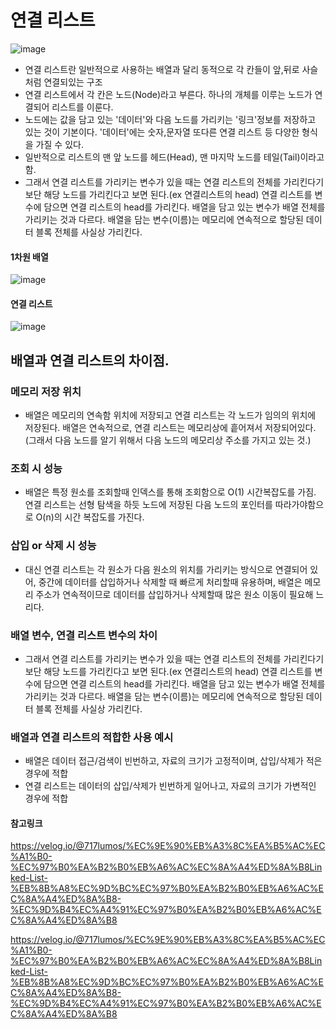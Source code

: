 # 연결 리스트

![image](https://github-production-user-asset-6210df.s3.amazonaws.com/123913164/495024282-2089e053-8cb0-4c6b-b79c-2afd3af14376.png?X-Amz-Algorithm=AWS4-HMAC-SHA256&X-Amz-Credential=AKIAVCODYLSA53PQK4ZA%2F20250929%2Fus-east-1%2Fs3%2Faws4_request&X-Amz-Date=20250929T063848Z&X-Amz-Expires=300&X-Amz-Signature=620c329356dfe8568638d29b348960c5d561504ee19b8ad8a8bcd93a04267fb9&X-Amz-SignedHeaders=host)

- 연결 리스트란 일반적으로 사용하는 배열과 달리 동적으로 각 칸들이 앞,뒤로 사슬처럼 연결되있는 구조
- 연결 리스트에서 각 칸은 노드(Node)라고 부른다. 하나의 개체를 이루는 노드가 연결되어 리스트를 이룬다.
- 노드에는 값을 담고 있는 '데이터'와 다음 노드를 가리키는 '링크'정보를 저장하고 있는 것이 기본이다. '데이터'에는 숫자,문자열 또다른 연결 리스트 등 다양한 형식을 가질 수 있다. 
- 일반적으로 리스트의 맨 앞 노드를 헤드(Head), 맨 마지막 노드를 테일(Tail)이라고 함.
- 그래서 연결 리스트를 가리키는 변수가 있을 때는 연결 리스트의 전체를 가리킨다기보단 해당 노드를 가리킨다고 보면 된다.(ex 연결리스트의 head) 연결 리스트를 변수에 담으면 연결 리스트의 head를 가리킨다. 배열을 담고 있는 변수가 배열 전체를 가리키는 것과 다르다. 배열을 담는 변수(이름)는 메모리에 연속적으로 할당된 데이터 블록 전체를 사실상 가리킨다.

#### 1차원 배열
![image](https://github-production-user-asset-6210df.s3.amazonaws.com/123913164/495022846-a3ea0aac-c7a5-41af-9a75-145f2e28c6aa.png?X-Amz-Algorithm=AWS4-HMAC-SHA256&X-Amz-Credential=AKIAVCODYLSA53PQK4ZA%2F20250929%2Fus-east-1%2Fs3%2Faws4_request&X-Amz-Date=20250929T063405Z&X-Amz-Expires=300&X-Amz-Signature=729a91056e31bab6a26c6267ac2cd210d2830e665657537441fecf32b9741e9a&X-Amz-SignedHeaders=host)

#### 연결 리스트 
![image](https://github-production-user-asset-6210df.s3.amazonaws.com/123913164/495023108-8ca92759-b45c-4593-ab7a-0c64b3d4e53c.png?X-Amz-Algorithm=AWS4-HMAC-SHA256&X-Amz-Credential=AKIAVCODYLSA53PQK4ZA%2F20250929%2Fus-east-1%2Fs3%2Faws4_request&X-Amz-Date=20250929T063454Z&X-Amz-Expires=300&X-Amz-Signature=5e697204753b4eedacefdcb834e4d764acfeeac13cfcf3563440db43789c8488&X-Amz-SignedHeaders=host)

## 배열과 연결 리스트의 차이점.

### 메모리 저장 위치 
- 배열은 메모리의 연속함 위치에 저장되고 연결 리스트는 각 노드가 임의의 위치에 저장된다. 배열은 연속적으로, 연결 리스트는 메모리상에 흩어져서 저장되어있다. (그래서 다음 노드를 알기 위해서 다음 노드의 메모리상 주소를 가지고 있는 것.)

### 조회 시 성능
- 배열은 특정 원소를 조회할때 인덱스를 통해 조회함으로 O(1) 시간복잡도를 가짐. 연결 리스트는 선형 탐색을 하듯 노드에 저장된 다음 노드의 포인터를 따라가야함으로 O(n)의 시간 복잡도를 가진다.

### 삽입 or 삭제 시 성능 
- 대신 연결 리스트는 각 원소가 다음 원소의 위치를 가리키는 방식으로 연결되어 있어, 중간에 데이터를 삽입하거나 삭제할 때 빠르게 처리할때 유용하며, 배열은 메모리 주소가 연속적이므로 데이터를 삽입하거나 삭제할때 많은 원소 이동이 필요해 느리다. 

### 배열 변수, 연결 리스트 변수의 차이 
- 그래서 연결 리스트를 가리키는 변수가 있을 때는 연결 리스트의 전체를 가리킨다기보단 해당 노드를 가리킨다고 보면 된다.(ex 연결리스트의 head) 연결 리스트를 변수에 담으면 연결 리스트의 head를 가리킨다. 배열을 담고 있는 변수가 배열 전체를 가리키는 것과 다르다. 배열을 담는 변수(이름)는 메모리에 연속적으로 할당된 데이터 블록 전체를 사실상 가리킨다.

### 배열과 연결 리스트의 적합한 사용 예시 
- 배열은 데이터 접근/검색이 빈번하고, 자료의 크기가 고정적이며, 삽입/삭제가 적은 경우에 적합
- 연결 리스트는 데이터의 삽입/삭제가 빈번하게 일어나고, 자료의 크기가 가변적인 경우에 적합



#### 참고링크 

https://velog.io/@717lumos/%EC%9E%90%EB%A3%8C%EA%B5%AC%EC%A1%B0-%EC%97%B0%EA%B2%B0%EB%A6%AC%EC%8A%A4%ED%8A%B8Linked-List-%EB%8B%A8%EC%9D%BC%EC%97%B0%EA%B2%B0%EB%A6%AC%EC%8A%A4%ED%8A%B8-%EC%9D%B4%EC%A4%91%EC%97%B0%EA%B2%B0%EB%A6%AC%EC%8A%A4%ED%8A%B8

https://velog.io/@717lumos/%EC%9E%90%EB%A3%8C%EA%B5%AC%EC%A1%B0-%EC%97%B0%EA%B2%B0%EB%A6%AC%EC%8A%A4%ED%8A%B8Linked-List-%EB%8B%A8%EC%9D%BC%EC%97%B0%EA%B2%B0%EB%A6%AC%EC%8A%A4%ED%8A%B8-%EC%9D%B4%EC%A4%91%EC%97%B0%EA%B2%B0%EB%A6%AC%EC%8A%A4%ED%8A%B8